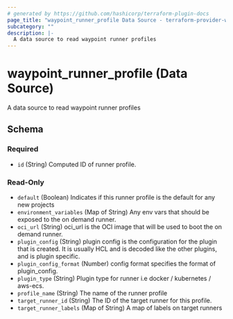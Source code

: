 ```yaml
---
# generated by https://github.com/hashicorp/terraform-plugin-docs
page_title: "waypoint_runner_profile Data Source - terraform-provider-waypoint"
subcategory: ""
description: |-
  A data source to read waypoint runner profiles
---
```


# waypoint_runner_profile (Data Source)

A data source to read waypoint runner profiles



<!-- schema generated by tfplugindocs -->
## Schema

### Required

- `id` (String) Computed ID of runner profile.

### Read-Only

- `default` (Boolean) Indicates if this runner profile is the default for any new projects
- `environment_variables` (Map of String) Any env vars that should be exposed to the on demand runner.
- `oci_url` (String) oci_url is the OCI image that will be used to boot the on demand runner.
- `plugin_config` (String) plugin config is the configuration for the plugin that is created. It is usually HCL and is decoded like the other plugins, and is plugin specific.
- `plugin_config_format` (Number) config format specifies the format of plugin_config.
- `plugin_type` (String) Plugin type for runner i.e docker / kubernetes / aws-ecs.
- `profile_name` (String) The name of the runner profile
- `target_runner_id` (String) The ID of the target runner for this profile.
- `target_runner_labels` (Map of String) A map of labels on target runners


